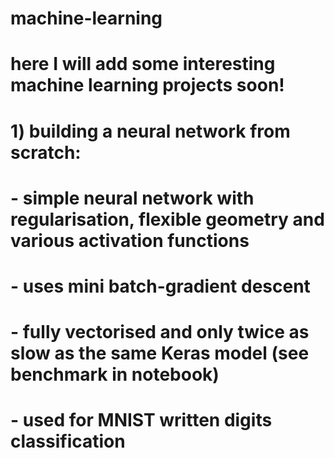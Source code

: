 # machine-learning
#
# here I will add some interesting machine learning projects soon!
#
# 1) building a neural network from scratch:
#        - simple neural network with regularisation, flexible geometry and various activation functions    
#        - uses mini batch-gradient descent 
#        - fully vectorised and only twice as slow as the same Keras model (see benchmark in notebook)
#        - used for MNIST written digits classification
#
#
#
#
#
#
